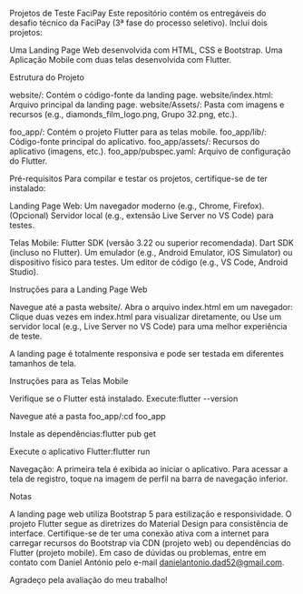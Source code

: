 Projetos de Teste FaciPay
Este repositório contém os entregáveis do desafio técnico da FaciPay (3ª fase do processo seletivo). Inclui dois projetos:

Uma Landing Page Web desenvolvida com HTML, CSS e Bootstrap.
Uma Aplicação Mobile com duas telas desenvolvida com Flutter.

Estrutura do Projeto

website/: Contém o código-fonte da landing page.
website/index.html: Arquivo principal da landing page.
website/Assets/: Pasta com imagens e recursos (e.g., diamonds_film_logo.png, Grupo 32.png, etc.).


foo_app/: Contém o projeto Flutter para as telas mobile.
foo_app/lib/: Código-fonte principal do aplicativo.
foo_app/assets/: Recursos do aplicativo (imagens, etc.).
foo_app/pubspec.yaml: Arquivo de configuração do Flutter.



Pré-requisitos
Para compilar e testar os projetos, certifique-se de ter instalado:

Landing Page Web:
Um navegador moderno (e.g., Chrome, Firefox).
(Opcional) Servidor local (e.g., extensão Live Server no VS Code) para testes.


Telas Mobile:
Flutter SDK (versão 3.22 ou superior recomendada).
Dart SDK (incluso no Flutter).
Um emulador (e.g., Android Emulator, iOS Simulator) ou dispositivo físico para testes.
Um editor de código (e.g., VS Code, Android Studio).



Instruções para a Landing Page Web

Navegue até a pasta website/.
Abra o arquivo index.html em um navegador:
Clique duas vezes em index.html para visualizar diretamente, ou
Use um servidor local (e.g., Live Server no VS Code) para uma melhor experiência de teste.


A landing page é totalmente responsiva e pode ser testada em diferentes tamanhos de tela.

Instruções para as Telas Mobile

Verifique se o Flutter está instalado. Execute:flutter --version


Navegue até a pasta foo_app/:cd foo_app


Instale as dependências:flutter pub get


Execute o aplicativo Flutter:flutter run


Navegação:
A primeira tela é exibida ao iniciar o aplicativo.
Para acessar a tela de registro, toque na imagem de perfil na barra de navegação inferior.



Notas

A landing page web utiliza Bootstrap 5 para estilização e responsividade.
O projeto Flutter segue as diretrizes do Material Design para consistência de interface.
Certifique-se de ter uma conexão ativa com a internet para carregar recursos do Bootstrap via CDN (projeto web) ou dependências do Flutter (projeto mobile).
Em caso de dúvidas ou problemas, entre em contato com Daniel António pelo e-mail danielantonio.dad52@gmail.com.

Agradeço pela avaliação do meu trabalho!
